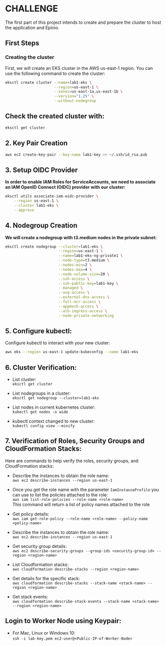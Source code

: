 # CHALLENGE
The first part of this project intends to create and prepare the cluster to host the application and Epinio.

## First Steps
### Creating the cluster 
First, we will create an EKS cluster in the AWS us-east-1 region. You can use the following command to create the cluster:

```bash
eksctl create cluster --name=lab1-eks \
                      --region=us-east-1 \
                      --zones=us-east-1a,us-east-1b \
                      --version="1.25" \
                      --without-nodegroup
```
## Check the created cluster with:
```bash 
eksctl get cluster
```

## 2. Key Pair Creation
```bash 
aws ec2 create-key-pair --key-name lab1-key >> ~/.ssh/id_rsa.pub
```
## 3. Setup OIDC Provider
**In order to enable IAM Roles for ServiceAccounts, we need to associate an IAM OpenID Connect (OIDC) provider with our cluster:** <br>

```bash 
eksctl utils associate-iam-oidc-provider \
    --region us-east-1 \
    --cluster lab1-eks \
    --approve
``` 
## 4. Nodegroup Creation
**We will create a nodegroup with t3.medium nodes in the private subnet:**
```bash
eksctl create nodegroup --cluster=lab1-eks \
                        --region=us-east-1 \
                        --name=lab1-eks-ng-private1 \
                        --node-type=t3.medium \
                        --nodes-min=2 \
                        --nodes-max=4 \
                        --node-volume-size=20 \
                        --ssh-access \
                        --ssh-public-key=lab1-key \
                        --managed \
                        --asg-access \
                        --external-dns-access \
                        --full-ecr-access \
                        --appmesh-access \
                        --alb-ingress-access \
                        --node-private-networking
```

## 5. Configure kubectl:
Configure kubectl to interact with your new cluster:

```bash
aws eks --region us-east-1 update-kubeconfig --name lab1-eks
```

## 6. Cluster Verification: <br>
- List cluster: <br>
`eksctl get cluster`

- List nodegroups in a cluster: <br>
`eksctl get nodegroup --cluster=lab1-eks`

- List nodes in current kubernetes cluster: <br>
`kubectl get nodes -o wide`

- kubectl context changed to new cluster: <br>
`kubectl config view --minify`

##  7. Verification of Roles, Security Groups and CloudFormation Stacks: <br>
Here are commands to help verify the roles, security groups, and CloudFormation stacks:

- Describe the instances to obtain the role name: <br>
`aws ec2 describe-instances --region us-east-1`

- Once you get the role name with the parameter `IamInstanceProfile` you can use to list the policies attached to the role: <br>
`aws iam list-role-policies --role-name <role-name>` <br>
This command will return a list of policy names attached to the role

- Get policy details: <br>
`aws iam get-role-policy --role-name <role-name> --policy-name <policy-name>`

- Describe the instances to obtain the role name: <br>
`aws ec2 describe-instances --region us-east-1`

- Get security group details: <br>
`aws ec2 describe-security-groups --group-ids <security-group-id> --region <region-name>`

- List Cloudformation stacks: <br>
`aws cloudformation describe-stacks --region <region-name>`

- Get details for the specific stack: <br>
`aws cloudformation describe-stacks --stack-name <stack-name> --region <region-name>`

- Get stack events: <br>
`aws cloudformation describe-stack-events --stack-name <stack-name> --region <region-name>`

## Login to Worker Node using Keypair: <br> 
- For Mac, Linux or Windows 10: <br>
`ssh -i lab-key.pem ec2-user@<Public-IP-of-Worker-Node>`


